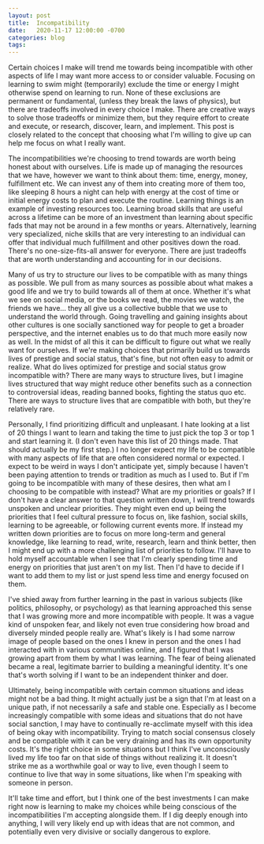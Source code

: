```yaml
---
layout: post
title:  Incompatibility  
date:   2020-11-17 12:00:00 -0700
categories: blog
tags:  
---
```


Certain choices I make will trend me towards being incompatible with other aspects of life I may want more access to or consider valuable. Focusing on learning to swim might (temporarily) exclude the time or energy I might otherwise spend on learning to run. None of these exclusions are permanent or fundamental, (unless they break the laws of physics), but there are tradeoffs involved in every choice I make. There are creative ways to solve those tradeoffs or minimize them, but they require effort to create and execute, or research, discover, learn, and implement. This post is closely related to the concept that choosing what I'm willing to give up can help me focus on what I really want. 

The incompatibilities we're choosing to trend towards are worth being honest about with ourselves. Life is made up of managing the resources that we have, however we want to think about them: time, energy, money, fulfillment etc. We can invest any of them into creating more of them too, like sleeping 8 hours a night can help with energy at the cost of time or initial energy costs to plan and execute the routine. Learning things is an example of investing resources too. Learning broad skills that are useful across a lifetime can be more of an investment than learning about specific fads that may not be around in a few months or years. Alternatively, learning very specialized, niche skills that are very interesting to an individual can offer that individual much fulfillment and other positives down the road. There's no one-size-fits-all answer for everyone. There are just tradeoffs that are worth understanding and accounting for in our decisions. 

Many of us try to structure our lives to be compatible with as many things as possible. We pull from as many sources as possible about what makes a good life and we try to build towards all of them at once. Whether it's what we see on social media, or the books we read, the movies we watch, the friends we have... they all give us a collective bubble that we use to understand the world through. Going travelling and gaining insights about other cultures is one socially sanctioned way for people to get a broader perspective, and the internet enables us to do that much more easily now as well. In the midst of all this it can be difficult to figure out what we really want for ourselves. If we're making choices that primarily build us towards lives of prestige and social status, that's fine, but not often easy to admit or realize. What do lives optimized for prestige and social status grow incompatible with? There are many ways to structure lives, but I imagine lives structured that way might reduce other benefits such as a connection to controversial ideas, reading banned books, fighting the status quo etc. There are ways to structure lives that are compatible with both, but they're relatively rare.  

Personally, I find prioritizing difficult and unpleasant. I hate looking at a list of 20 things I want to learn and taking the time to just pick the top 3 or top 1 and start learning it. (I don't even have this list of 20 things made. That should actually be my first step.) I no longer expect my life to be compatible with many aspects of life that are often considered normal or expected. I expect to be weird in ways I don't anticipate yet, simply because I haven't been paying attention to trends or tradition as much as I used to. But if I'm going to be incompatible with many of these desires, then what am I choosing to be compatible with instead? What are my priorities or goals? If I don't have a clear answer to that question written down, I will trend towards unspoken and unclear priorities. They might even end up being the priorities that I feel cultural pressure to focus on, like fashion, social skills, learning to be agreeable, or following current events more. If instead my written down priorities are to focus on more long-term and general knowledge, like learning to read, write, research, learn and think better, then I might end up with a more challenging list of priorities to follow. I'll have to hold myself accountable when I see that I'm clearly spending time and energy on priorities that just aren't on my list. Then I'd have to decide if I want to add them to my list or just spend less time and energy focused on them. 

I've shied away from further learning in the past in various subjects (like politics, philosophy, or psychology) as that learning approached this sense that I was growing more and more incompatible with people. It was a vague kind of unspoken fear, and likely not even true considering how broad and diversely minded people really are. What's likely is I had some narrow image of people based on the ones I knew in person and the ones I had interacted with in various communities online, and I figured that I was growing apart from them by what I was learning. The fear of being alienated became a real, legitimate barrier to building a meaningful identity. It's one that's worth solving if I want to be an independent thinker and doer. 

Ultimately, being incompatible with certain common situations and ideas might not be a bad thing. It might actually just be a sign that I'm at least on a unique path, if not necessarily a safe and stable one. Especially as I become increasingly compatible with some ideas and situations that do not have social sanction, I may have to continually re-acclimate myself with this idea of being okay with incompatibility. Trying to match social consensus closely and be compatible with it can be very draining and has its own opportunity costs. It's the right choice in some situations but I think I've unconsciously lived my life too far on that side of things without realizing it. It doesn't strike me as a worthwhile goal or way to live, even though I seem to continue to live that way in some situations, like when I'm speaking with someone in person. 

It'll take time and effort, but I think one of the best investments I can make right now is learning to make my choices while being conscious of the incompatibilities I'm accepting alongside them. If I dig deeply enough into anything, I will very likely end up with ideas that are not common, and potentially even very divisive or socially dangerous to explore.  






























